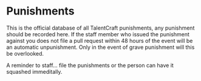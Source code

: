 # Punishments

This is the official database of all TalentCraft punishments, any punishment should be recorded here.  If the staff member who issued the punishment against you does not file a pull request within 48 hours of the event will be an automatic unpunishment.  Only in the event of grave punishment will this be overlooked.  

A reminder to staff... file the punishments or the person can have it squashed immeditally. 
